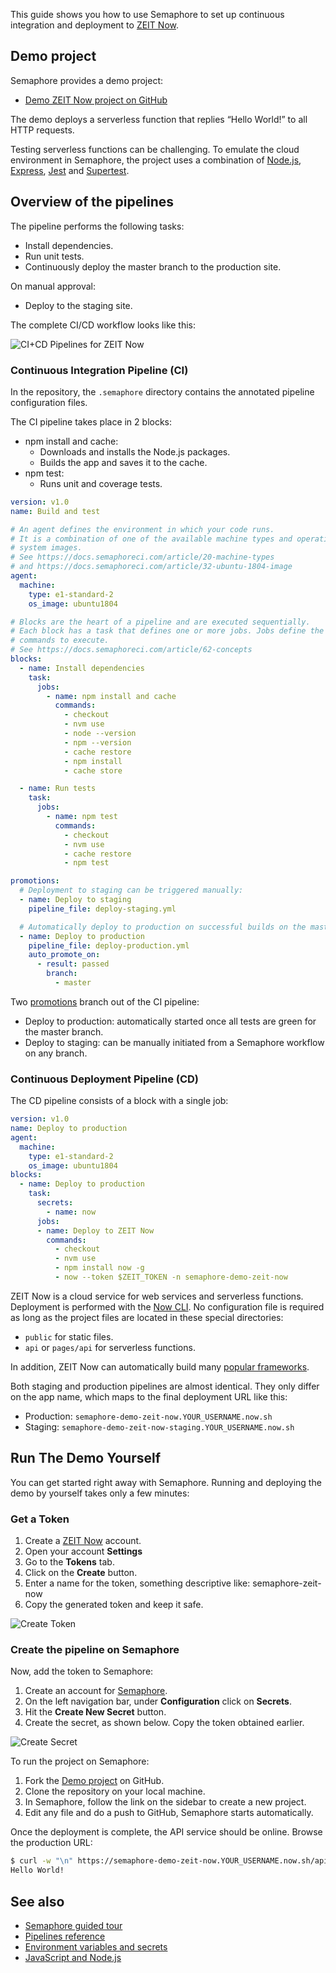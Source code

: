 This guide shows you how to use Semaphore to set up continuous integration and
deployment to [ZEIT Now](https://zeit.co).

## Demo project

Semaphore provides a demo project:

- [Demo ZEIT Now project on GitHub](https://github.com/semaphoreci-demos/semaphore-demo-zeit-now)

The demo deploys a serverless function that replies “Hello World!” to all HTTP
requests.

Testing serverless functions can be challenging. To emulate the cloud
environment in Semaphore, the project uses a combination of
[Node.js](https://nodejs.org), [Express](http://expressjs.com/),
[Jest](https://jestjs.io/) and
[Supertest](https://github.com/visionmedia/supertest).

## Overview of the pipelines

The pipeline performs the following tasks:

- Install dependencies.
- Run unit tests.
- Continuously deploy the master branch to the production site.

On manual approval:

- Deploy to the staging site.

The complete CI/CD workflow looks like this:

![CI+CD Pipelines for ZEIT Now](https://raw.githubusercontent.com/semaphoreci-demos/semaphore-demo-zeit-now/master/images/ci-pipeline.png)


### Continuous Integration Pipeline (CI)

In the repository, the `.semaphore` directory contains the annotated pipeline configuration files.

The CI pipeline takes place in 2 blocks:

-   npm install and cache:
    -   Downloads and installs the Node.js packages.
    -   Builds the app and saves it to the cache.
-   npm test:
    -   Runs unit and coverage tests.

```yaml
version: v1.0
name: Build and test 

# An agent defines the environment in which your code runs.
# It is a combination of one of the available machine types and operating
# system images.
# See https://docs.semaphoreci.com/article/20-machine-types
# and https://docs.semaphoreci.com/article/32-ubuntu-1804-image
agent:
  machine:
    type: e1-standard-2
    os_image: ubuntu1804

# Blocks are the heart of a pipeline and are executed sequentially.
# Each block has a task that defines one or more jobs. Jobs define the
# commands to execute.
# See https://docs.semaphoreci.com/article/62-concepts
blocks:
  - name: Install dependencies
    task:
      jobs:
        - name: npm install and cache
          commands:
            - checkout
            - nvm use
            - node --version
            - npm --version
            - cache restore
            - npm install
            - cache store

  - name: Run tests
    task:
      jobs:
        - name: npm test
          commands:
            - checkout
            - nvm use
            - cache restore
            - npm test

promotions:
  # Deployment to staging can be triggered manually:
  - name: Deploy to staging
    pipeline_file: deploy-staging.yml

  # Automatically deploy to production on successful builds on the master branch:
  - name: Deploy to production
    pipeline_file: deploy-production.yml
    auto_promote_on:
      - result: passed
        branch:
          - master
```


Two
[promotions](https://docs.semaphoreci.com/article/50-pipeline-yaml#promotions)
branch out of the CI pipeline:

-   Deploy to production: automatically started once all tests are green
    for the master branch.
-   Deploy to staging: can be manually initiated from a Semaphore workflow on any branch.

### Continuous Deployment Pipeline (CD)

The CD pipeline consists of a block with a single job:

``` yaml
version: v1.0
name: Deploy to production
agent:
  machine:
    type: e1-standard-2
    os_image: ubuntu1804
blocks:
  - name: Deploy to production
    task:
      secrets:
        - name: now
      jobs:
      - name: Deploy to ZEIT Now
        commands:
          - checkout
          - nvm use
          - npm install now -g
          - now --token $ZEIT_TOKEN -n semaphore-demo-zeit-now

```

ZEIT Now is a cloud service for web services and serverless functions.
Deployment is performed with the [Now
CLI](https://zeit.co/docs/v2/getting-started/installation/#now-cli). No
configuration file is required as long as the project files are located in
these special directories:

- `public` for static files.
- `api` or `pages/api` for serverless functions.

In addition, ZEIT Now can automatically build many [popular frameworks](https://zeit.co/docs/v2/build-step/#optimized-frameworks).

Both staging and production pipelines are almost identical. They
only differ on the app name, which maps to the final deployment URL like this:

- Production: `semaphore-demo-zeit-now.YOUR_USERNAME.now.sh`
- Staging: `semaphore-demo-zeit-now-staging.YOUR_USERNAME.now.sh`

## Run The Demo Yourself

You can get started right away with Semaphore. Running and deploying the
demo by yourself takes only a few minutes:

### Get a Token

1.  Create a [ZEIT Now](https://zeit.co) account.
2.  Open your account **Settings**
3.  Go to the **Tokens** tab.
4.  Click on the **Create** button.
5.  Enter a name for the token, something descriptive like:
    semaphore-zeit-now
6. Copy the generated token and keep it safe.

![Create Token](https://github.com/semaphoreci-demos/semaphore-demo-zeit-now/raw/master/images/zeit-create-token.png)

### Create the pipeline on Semaphore

Now, add the token to Semaphore:

1.  Create an account for [Semaphore](https://semaphoreci.com).
2.  On the left navigation bar, under **Configuration** click on
    **Secrets**.
3.  Hit the **Create New Secret** button.
4.  Create the secret, as shown below. Copy the token obtained earlier.

![Create Secret](https://github.com/semaphoreci-demos/semaphore-demo-zeit-now/raw/master/images/semaphore-create-secret.png)

To run the project on Semaphore:

1.  Fork the [Demo
    project](https://github.com/semaphoreci-demos/semaphore-demo-zeit-now)
    on GitHub.
2.  Clone the repository on your local machine.
3.  In Semaphore, follow the link on the sidebar to create a new
    project.
4.  Edit any file and do a push to GitHub, Semaphore starts
    automatically.

Once the deployment is complete, the API service should be online. Browse the production URL:

```bash
$ curl -w "\n" https://semaphore-demo-zeit-now.YOUR_USERNAME.now.sh/api/hello
Hello World!
```
## See also

-   [Semaphore guided
    tour](https://docs.semaphoreci.com/category/56-guided-tour)
-   [Pipelines
    reference](https://docs.semaphoreci.com/article/50-pipeline-yaml)
-   [Environment variables and secrets](https://docs.semaphoreci.com/article/66-environment-variables-and-secrets)
-   [JavaScript and Node.js](https://docs.semaphoreci.com/article/82-language-javascript-and-nodejs)
